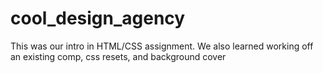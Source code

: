 # cool_design_agency
This was our intro in HTML/CSS assignment. We also learned working off an existing comp, css resets, and background cover

